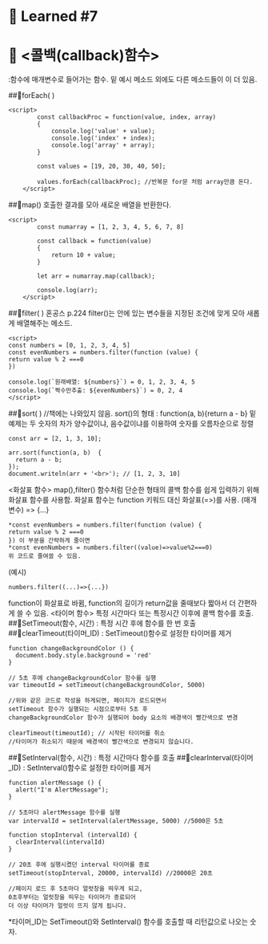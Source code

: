 # 🌟 Learned #7

# 🔶 <콜백(callback)함수>

:함수에 매개변수로 들어가는 함수. 밑 예시 메소드 외에도 다른 메소드들이 이 더 있음.

##🔹forEach( )

```
<script>
        const callbackProc = function(value, index, array)
        {
            console.log('value' + value);
            console.log('index' + index);
            console.log('array' + array);
        }

        const values = [19, 20, 30, 40, 50];

        values.forEach(callbackProc); //반복문 for문 처럼 array만큼 돈다.
    </script>
```

##🔹map()
호출한 결과를 모아 새로운 배열을 반환한다.

```
<script>
        const numarray = [1, 2, 3, 4, 5, 6, 7, 8]

        const callback = function(value)
        {
            return 10 + value;
        }

        let arr = numarray.map(callback);

        console.log(arr);
    </script>
```

##🔹filter( ) 혼공스 p.224
filter()는 안에 있는 변수들을 지정된 조건에 맞게 모아 새롭게 배열해주는 메소드.

```
<script>
const numbers = [0, 1, 2, 3, 4, 5]
const evenNumbers = numbers.filter(function (value) {
return value % 2 ===0
})

console.log(`원래배열: ${numbers}`) = 0, 1, 2, 3, 4, 5
console.log(`짝수만추출: ${evenNumbers}`) = 0, 2, 4
</script>
```

##🔹sort( ) //책에는 나와있지 않음.
sort()의 형태 : function(a, b){return a - b}
밑 예제는 두 숫자의 차가 양수값이냐, 음수값이냐를 이용하여 숫자를 오름차순으로 정렬

```
const arr = [2, 1, 3, 10];

arr.sort(function(a, b)  {
  return a - b;
});
document.writeln(arr + '<br>'); // [1, 2, 3, 10]
```

<화살표 함수>
map(),filter() 함수처럼 단순한 형태의 콜백 함수를 쉽게 입력하기 위해 화살표 함수를 사용함. 화살표 함수는 function 키워드 대신 화살표(=>)를 사용.
(매개변수) => {...}

```
*const evenNumbers = numbers.filter(function (value) {
return value % 2 ===0
}) 이 부분을 간략하게 줄이면
*const evenNumbers = numbers.filter((value)=>value%2===0)
위 코드로 줄여쓸 수 있음.
```

(예시)

```
numbers.filter((...)=>{...})
```

function이 화살표로 바뀜, function의 길이가 return값을 줄때보다 짧아서 더 간편하게 쓸 수 있음.
<타이머 함수>
특정 시간마다 또는 특정시간 이후에 콜백 함수를 호출.
##🔹SetTimeout(함수, 시간) : 특정 시간 후에 함수를 한 번 호출
##🔹clearTimeout(타이머\_ID) : SetTimeout()함수로 설정한 타이머를 제거

```
function changeBackgroundColor () {
  document.body.style.background = 'red'
}

// 5초 후에 changeBackgroundColor 함수를 실행
var timeoutId = setTimeout(changeBackgroundColor, 5000)

//위와 같은 코드로 작성을 하게되면, 페이지가 로드되면서
setTimeout 함수가 실행되는 시점으로부터 5초 후
changeBackgroundColor 함수가 실행되어 body 요소의 배경색이 빨간색으로 변경

clearTimeout(timeoutId); // 시작된 타이머를 취소
//타이머가 취소되기 때문에 배경색이 빨간색으로 변경되지 않습니다.
```

##🔹SetInterval(함수, 시간) : 특정 시간마다 함수를 호출
##🔹clearInterval(타이머\_ID) : SetInterval()함수로 설정한 타이머를 제거

```
function alertMessage () {
  alert("I'm AlertMessage");
}

// 5초마다 alertMessage 함수를 실행
var intervalId = setInterval(alertMessage, 5000) //5000은 5초

function stopInterval (intervalId) {
  clearInterval(intervalId)
}

// 20초 후에 실행시켰던 interval 타이머를 종료
setTimeout(stopInterval, 20000, intervalId) //20000은 20초

//페이지 로드 후 5초마다 얼럿창을 띄우게 되고,
0초후부터는 얼럿창을 띄우는 타이머가 종료되어
더 이상 타이머가 얼럿이 뜨지 않게 됩니다.
```

\*타이머\_ID는 SetTimeout()와 SetInterval() 함수를 호출할 때 리턴값으로 나오는 숫자.
